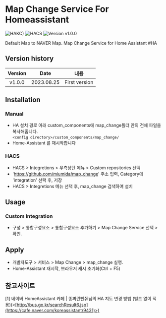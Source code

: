 # Map Change Service For Homeassistant

![HAKC)][hakc-shield]
![HACS][hacs-shield]
![Version v1.0.0][version-shield]

Default Map to NAVER Map. Map Change Service for Home Assistant #HA

## Version history
| Version | Date        | 내용              |
| :-----: | :---------: | ----------------------- |
| v1.0.0    | 2023.08.25  | First version  |


## Installation
### Manual
- HA 설치 경로 아래 custom_components에 map_change폴더 안의 전체 파일을 복사해줍니다.<br>
  `<config directory>/custom_components/map_change/`<br>
- Home-Assistant 를 재시작합니다<br>
### HACS
- HACS > Integretions > 우측상단 메뉴 > Custom repositories 선택
- 'https://github.com/miumida/map_change' 주소 입력, Category에 'integration' 선택 후, 저장
- HACS > Integretions 메뉴 선택 후, map_change 검색하여 설치


## Usage
### Custom Integration
- 구성 > 통합구성요소 > 통합구성요소 추가하기 > Map Change Service 선택 > 확인.



## Apply
- 개발자도구 > 서비스 > Map Change > map_change 실행.
- Home-Assistant 재시작, 브라우저 캐시 초기화(Ctrl + F5)


## 참고사이트
[1] 네이버 HomeAssistant 카페 | 똥찌린빤쮸님의 HA 지도 변경 방법 (빌드 없이 적용)(<[http://bus.go.kr/searchResult6.jsp](https://cafe.naver.com/koreassistant/9431)>)<br>

[version-shield]: https://img.shields.io/badge/version-v1.0.0-orange.svg
[hakc-shield]: https://img.shields.io/badge/HAKC-Enjoy-blue.svg
[hacs-shield]: https://img.shields.io/badge/HACS-Custom-red.svg
